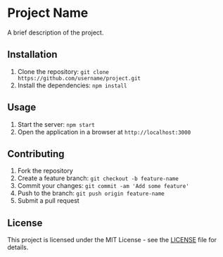 # Project Name

A brief description of the project.

## Installation

1. Clone the repository: `git clone https://github.com/username/project.git`
2. Install the dependencies: `npm install`

## Usage

1. Start the server: `npm start`
2. Open the application in a browser at `http://localhost:3000`

## Contributing

1. Fork the repository
2. Create a feature branch: `git checkout -b feature-name`
3. Commit your changes: `git commit -am 'Add some feature'`
4. Push to the branch: `git push origin feature-name`
5. Submit a pull request

## License

This project is licensed under the MIT License - see the [LICENSE](LICENSE) file for details.